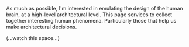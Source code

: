 As much as possible, I'm interested in emulating the design of the human brain, at a high-level architectural level. This page services to collect together interesting human phenomena. Particularly those that help us make architectural decisions.

(...watch this space...)

